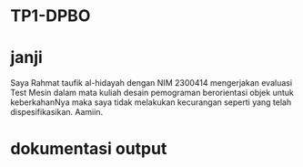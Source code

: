 # TP1-DPBO

# janji
Saya Rahmat taufik al-hidayah dengan NIM 2300414 mengerjakan evaluasi Test Mesin dalam mata kuliah desain pemograman berorientasi objek 
untuk keberkahanNya maka saya tidak melakukan kecurangan seperti yang telah dispesifikasikan. Aamiin. 

# dokumentasi output
